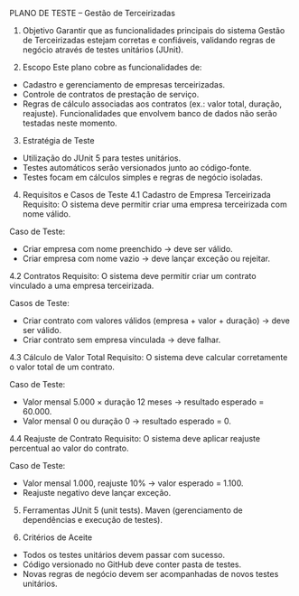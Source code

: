 PLANO DE TESTE – Gestão de Terceirizadas
1. Objetivo
Garantir que as funcionalidades principais do sistema Gestão de Terceirizadas estejam corretas e confiáveis,
validando regras de negócio através de testes unitários (JUnit).

2. Escopo
Este plano cobre as funcionalidades de:
- Cadastro e gerenciamento de empresas terceirizadas.
- Controle de contratos de prestação de serviço.
- Regras de cálculo associadas aos contratos (ex.: valor total, duração, reajuste).
Funcionalidades que envolvem banco de dados não serão testadas neste momento.

3. Estratégia de Teste
- Utilização do JUnit 5 para testes unitários.
- Testes automáticos serão versionados junto ao código-fonte.
- Testes focam em cálculos simples e regras de negócio isoladas.

4. Requisitos e Casos de Teste
4.1 Cadastro de Empresa Terceirizada
Requisito: O sistema deve permitir criar uma empresa terceirizada com nome válido.

Caso de Teste:
- Criar empresa com nome preenchido → deve ser válido.
- Criar empresa com nome vazio → deve lançar exceção ou rejeitar.

4.2 Contratos
Requisito: O sistema deve permitir criar um contrato vinculado a uma empresa terceirizada.

Casos de Teste:
- Criar contrato com valores válidos (empresa + valor + duração) → deve ser válido.
- Criar contrato sem empresa vinculada → deve falhar.

4.3 Cálculo de Valor Total
Requisito: O sistema deve calcular corretamente o valor total de um contrato.

Caso de Teste:
- Valor mensal 5.000 × duração 12 meses → resultado esperado = 60.000.
- Valor mensal 0 ou duração 0 → resultado esperado = 0.

4.4 Reajuste de Contrato
Requisito: O sistema deve aplicar reajuste percentual ao valor do contrato.

Caso de Teste:
- Valor mensal 1.000, reajuste 10% → valor esperado = 1.100.
- Reajuste negativo deve lançar exceção.

5. Ferramentas
JUnit 5 (unit tests).
Maven (gerenciamento de dependências e execução de testes).

6. Critérios de Aceite
- Todos os testes unitários devem passar com sucesso.
- Código versionado no GitHub deve conter pasta de testes.
- Novas regras de negócio devem ser acompanhadas de novos testes unitários.

